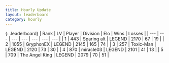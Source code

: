 ```yaml
---
title: Hourly Update
layout: leaderboard
category: hourly
---
```


{: .leaderboard}
| Rank | LV | Player | Division | Elo | Wins | Losses |
| --- | --- | --- | --- | --- | --- | --- |
| <span data-change="0">1</span> | 443 | <span title="ID: 382502">Sparing alt</span> | LEGEND | <span data-change="0">2170</span> | <span data-change="0">67</span> | <span data-change="0">19</span> |
| <span data-change="0">2</span> | 1055 | <span title="ID: 315148">GryphonEX</span> | LEGEND | <span data-change="4">2145</span> | <span data-change="1">165</span> | <span data-change="0">74</span> |
| <span data-change="0">3</span> | 257 | <span title="ID: 521263">Toxic-Man</span> | LEGEND | <span data-change="0">2120</span> | <span data-change="0">73</span> | <span data-change="0">30</span> |
| <span data-change="0">4</span> | 870 | <span title="ID: 416373">miracle03</span> | LEGEND | <span data-change="0">2101</span> | <span data-change="0">41</span> | <span data-change="0">13</span> |
| <span data-change="0">5</span> | 709 | <span title="ID: 547162">The Angel King</span> | LEGEND | <span data-change="0">2079</span> | <span data-change="0">70</span> | <span data-change="0">51</span> |
